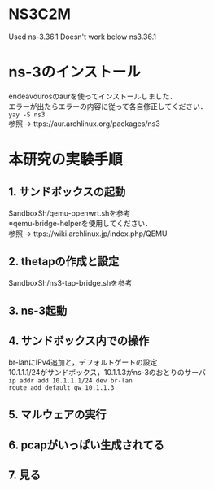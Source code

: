 # NS3C2M
Used ns-3.36.1
Doesn't work below ns3.36.1
# ns-3のインストール
endeavourosのaurを使ってインストールしました．  
エラーが出たらエラーの内容に従って各自修正してください．  
`yay -S ns3`  
参照 -> ttps://aur.archlinux.org/packages/ns3
# 本研究の実験手順
## 1. サンドボックスの起動
SandboxSh/qemu-openwrt.shを参考  
※qemu-bridge-helperを使用してください．  
参照 -> ttps://wiki.archlinux.jp/index.php/QEMU  
## 2. thetapの作成と設定
SandboxSh/ns3-tap-bridge.shを参考  
## 3. ns-3起動

## 4. サンドボックス内での操作
br-lanにIPv4追加と，デフォルトゲートの設定  
10.1.1.1/24がサンドボックス，10.1.1.3がns-3のおとりのサーバ  
 `ip addr add 10.1.1.1/24 dev br-lan`  
 `route add default gw 10.1.1.3`  

## 5. マルウェアの実行
## 6. pcapがいっぱい生成されてる
## 7. 見る
